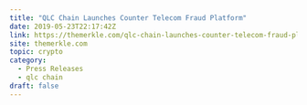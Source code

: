 ```yaml
---
title: "QLC Chain Launches Counter Telecom Fraud Platform"
date: 2019-05-23T22:17:42Z
link: https://themerkle.com/qlc-chain-launches-counter-telecom-fraud-platform/?utm_medium=RSS&utm_source=hune
site: themerkle.com
topic: crypto
category:
  - Press Releases
  - qlc chain
draft: false
---
```

